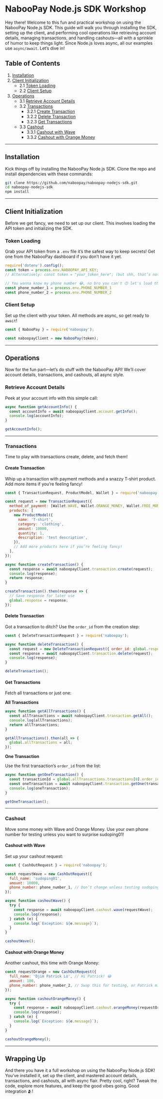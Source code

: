 # NabooPay Node.js SDK Workshop

Hey there! Welcome to this fun and practical workshop on using the NabooPay Node.js SDK. This guide will walk you through installing the SDK, setting up the client, and performing cool operations like retrieving account details, managing transactions, and handling cashouts—all with a sprinkle of humor to keep things light. Since Node.js loves async, all our examples use `async/await`. Let’s dive in!

## Table of Contents

1. [Installation](#installation)
2. [Client Initialization](#client-initialization)
   - 2.1 [Token Loading](#token-loading)
   - 2.2 [Client Setup](#client-setup)
3. [Operations](#operations)
   - 3.1 [Retrieve Account Details](#retrieve-account-details)
   - 3.2 [Transactions](#transactions)
     - 3.2.1 [Create Transaction](#create-transaction)
     - 3.2.2 [Delete Transaction](#delete-transaction)
     - 3.2.3 [Get Transactions](#get-transactions)
   - 3.3 [Cashout](#cashout)
     - 3.3.1 [Cashout with Wave](#cashout-with-wave)
     - 3.3.2 [Cashout with Orange Money](#cashout-with-orange-money)

---

## Installation

Kick things off by installing the NabooPay Node.js SDK. Clone the repo and install dependencies with these commands:

```bash
git clone https://github.com/naboopay/naboopay-nodejs-sdk.git
cd naboopay-nodejs-sdk
npm install
```

---

## Client Initialization

Before we get fancy, we need to set up our client. This involves loading the API token and initializing the SDK.

### Token Loading

Grab your API token from a `.env` file it’s the safest way to keep secrets! Get one from the NabooPay dashboard if you don’t have it yet.

```javascript
require('dotenv').config();
const token = process.env.NABOOPAY_API_KEY;
// Alternatively: const token = "your_token_here"; (but shh, that’s not safe!)

// You wanna know my phone number 😂, no bro you can't 🙃 let's load them as env var
const phone_number_1 = process.env.PHONE_NUMBER_1
const phone_number_2 = process.env.PHONE_NUMBER_2
```

### Client Setup

Set up the client with your token. All methods are async, so get ready to `await`!

```javascript
const { NabooPay } = require('naboopay');

const naboopayClient = new NabooPay(token);
```

---

## Operations

Now for the fun part—let’s do stuff with the NabooPay API! We’ll cover account details, transactions, and cashouts, all async style.

### Retrieve Account Details

Peek at your account info with this simple call:

```javascript
async function getAccountInfo() {
  const accountInfo = await naboopayClient.account.getInfo();
  console.log(accountInfo);
}

getAccountInfo();
```

---

### Transactions

Time to play with transactions create, delete, and fetch them!

#### Create Transaction

Whip up a transaction with payment methods and a snazzy T-shirt product. Add more items if you’re feeling fancy!

```javascript
const { TransactionRequest, ProductModel, Wallet } = require('naboopay');

const request = new TransactionRequest({
  method_of_payment: [Wallet.WAVE, Wallet.ORANGE_MONEY, Wallet.FREE_MONEY],
  products: [
    new ProductModel({
      name: 'T-shirt',
      category: 'clothing',
      amount: 10000,
      quantity: 1,
      description: 'test description',
    }),
    // Add more products here if you’re feeling fancy!
  ],
});

async function createTransaction() {
  const response = await naboopayClient.transaction.create(request);
  console.log(response);
  return response;
}

createTransaction().then(response => {
  // Save response for later use
  global.response = response;
});
```

#### Delete Transaction

Got a transaction to ditch? Use the `order_id` from the creation step:

```javascript
const { DeleteTransactionRequest } = require('naboopay');

async function deleteTransaction() {
  const request = new DeleteTransactionRequest({ order_id: global.response.order_id });
  const response = await naboopayClient.transaction.delete(request);
  console.log(response);
}

deleteTransaction();
```

#### Get Transactions

Fetch all transactions or just one:

**All Transactions**

```javascript
async function getAllTransactions() {
  const allTransactions = await naboopayClient.transaction.getAll();
  console.log(allTransactions);
  return allTransactions;
}

getAllTransactions().then(all => {
  global.allTransactions = all;
});
```

**One Transaction**

Use the first transaction’s `order_id` from the list:

```javascript
async function getOneTransaction() {
  const transactionId = global.allTransactions.transactions[0].order_id;
  const oneTransaction = await naboopayClient.transaction.getOne(transactionId);
  console.log(oneTransaction);
}

getOneTransaction();
```

---

### Cashout

Move some money with Wave and Orange Money. Use your own phone number for testing unless you want to surprise sudoping01!

#### Cashout with Wave

Set up your cashout request:

```javascript
const { CashOutRequest } = require('naboopay');

const requestWave = new CashOutRequest({
  full_name: 'sudoping01',
  amount: 10000,
  phone_number: phone_number_1, // Don’t change unless testing sudoping01 likes it this way! 😂
});

async function cashoutWave() {
  try {
    const response = await naboopayClient.cashout.wave(requestWave);
    console.log(response);
  } catch (e) {
    console.log(`Exception: ${e.message}`);
  }
}

cashoutWave();
```

#### Cashout with Orange Money

Another cashout, this time with Orange Money:

```javascript
const requestOrange = new CashOutRequest({
  full_name: 'Djim Patrick Lo', // Hi Patrick! 😂
  amount: 100,
  phone_number: phone_number_2, // Swap this for testing, or Patrick might cash in!
});

async function cashoutOrangeMoney() {
  try {
    const response = await naboopayClient.cashout.orangeMoney(requestOrange);
    console.log(response);
  } catch (e) {
    console.log(`Exception: ${e.message}`);
  }
}

cashoutOrangeMoney();
```

---

## Wrapping Up

And there you have it a full workshop on using the NabooPay Node.js SDK! You’ve installed it, set up the client, and mastered account details, transactions, and cashouts, all with async flair. Pretty cool, right? Tweak the code, explore more features, and keep the good vibes going. Good integration 🫂!